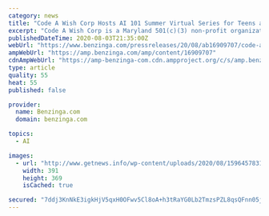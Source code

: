```yaml
---
category: news
title: "Code A Wish Corp Hosts AI 101 Summer Virtual Series for Teens amid Pandemic"
excerpt: "Code A Wish Corp is a Maryland 501(c)(3) non-profit organization that is run by teens, for teens. The club was started"
publishedDateTime: 2020-08-03T21:35:00Z
webUrl: "https://www.benzinga.com/pressreleases/20/08/ab16909707/code-a-wish-corp-hosts-ai-101-summer-virtual-series-for-teens-amid-pandemic"
ampWebUrl: "https://amp.benzinga.com/amp/content/16909707"
cdnAmpWebUrl: "https://amp-benzinga-com.cdn.ampproject.org/c/s/amp.benzinga.com/amp/content/16909707"
type: article
quality: 55
heat: 55
published: false

provider:
  name: Benzinga.com
  domain: benzinga.com

topics:
  - AI

images:
  - url: "http://www.getnews.info/wp-content/uploads/2020/08/1596457831.png"
    width: 391
    height: 369
    isCached: true

secured: "7ddj3KnNkE3igkHjV5qxH0OFwv5Cl8oA+h3tRaYG0Lb2TmzsPZL8qsQFnn05je+S0RuDDRlweDkaQqO8FRaVX6dlvgY+EUT4AHyacjPvekhAWePcXpsO2Vg4cOkZDKHVD892TzXWPzi9szNGi52kaJT25yzWwjco9B5+NX/PZx5pCS5qV15Q2e5IDENjmoH45jCPbHCxi1qxgQsB5N2CAoGR1/0JjXLJyS5IR4LftSrSuKiYzYJKqhmb2GJ2E1dvpE+rhdJSaBcHOElrsjFq4z+zbu11r5F+fSvJVAVapVEqsiiCEw94CaMatDfzyJkKEv6uevblro2IrMbNq70WlQ==;D3EpKaQHTepOqmz1vL33+Q=="
---
```


